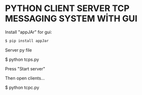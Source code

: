 # PYTHON CLIENT SERVER TCP MESSAGING SYSTEM WİTH GUI 

Install "appJAr" for gui:

```sh
$ pip install appJar 
```



Server py file 

$ python tcps.py

Press "Start server"

Then open clients...

$ python tcpc.py
